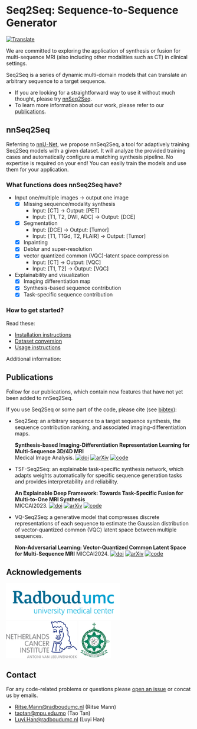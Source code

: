 # Seq2Seq: Sequence-to-Sequence Generator
[![Translate](https://img.shields.io/badge/翻译-中文-red)](README_cn.md)

We are committed to exploring the application of synthesis or fusion for multi-sequence MRI (also including other modalities such as CT) in clinical settings.

Seq2Seq is a series of dynamic multi-domain models that can translate an arbitrary sequence to a target sequence.
- If you are looking for a straightforward way to use it without much thought, please try [nnSeq2Seq](#nnseq2seq).
- To learn more information about our work, please refer to our [publications](#publications).

## <span id = "nnseq2seq">nnSeq2Seq</span>
Referring to [nnU-Net](https://github.com/MIC-DKFZ/nnUNet), we propose nnSeq2Seq, a tool for adaptively training Seq2Seq models with a given dataset. It will analyze the provided training cases and automatically configure a matching synthesis pipeline. No expertise is required on your end! You can easily train the models and use them for your application.

### What functions does nnSeq2Seq have?
- Input one/multiple images $\rightarrow$ output one image
  - [x] Missing sequence/modality synthesis
    - Input: [CT] $\rightarrow$ Output: [PET]
    - Input: [T1, T2, DWI, ADC] $\rightarrow$ Output: [DCE]
  - [x] Segmentation
    - Input: [DCE] $\rightarrow$ Output: [Tumor]
    - Input: [T1, T1Gd, T2, FLAIR] $\rightarrow$ Output: [Tumor]
  - [x] Inpainting
  - [x] Deblur and super-resolution
  - [x] vector quantized common (VQC)-latent space compression
    - Input: [CT] $\rightarrow$ Output: [VQC]
    - Input: [T1, T2] $\rightarrow$ Output: [VQC]
- Explainability and visualization
  - [x] Imaging differentiation map
  - [x] Synthesis-based sequence contribution
  - [x] Task-specific sequence contribution

### How to get started?
Read these:
- [Installation instructions](./nnseq2seq/docs/installation_instructions.md)
- [Dataset conversion](./nnseq2seq/docs/dataset_format.md)
- [Usage instructions](./nnseq2seq/docs/how_to_use_nnseq2seq.md)

Additional information:

## <span id = "publications">Publications</span>
Follow for our publications, which contain new features that have not yet been added to nnSeq2Seq.

If you use Seq2Seq or some part of the code, please cite (see [bibtex](./citations.bib)):

  * Seq2Seq: an arbitrary sequence to a target sequence synthesis, the sequence contribution ranking, and associated imaging-differentiation maps.
  
    **Synthesis-based Imaging-Differentiation Representation Learning for Multi-Sequence 3D/4D MRI**  
Medical Image Analysis. [![doi](https://img.shields.io/badge/DOI-8A2BE2)](https://doi.org/10.1016/j.media.2023.103044) [![arXiv](https://img.shields.io/badge/arXiv-2302.00517-red)](https://arxiv.org/abs/2302.00517) [![code](https://img.shields.io/badge/code-brightgreen)](publications/src/seq2seq/README.md)

  * TSF-Seq2Seq: an explainable task-specific synthesis network, which adapts weights automatically for specific sequence generation tasks and provides interpretability and reliability.
  
    **An Explainable Deep Framework: Towards Task-Specific Fusion for Multi-to-One MRI Synthesis**  
MICCAI2023. [![doi](https://img.shields.io/badge/DOI-8A2BE2)](https://doi.org/10.1007/978-3-031-43999-5_5) [![arXiv](https://img.shields.io/badge/arXiv-2307.00885-red)](https://arxiv.org/abs/2307.00885) [![code](https://img.shields.io/badge/code-brightgreen)](publications/src/tsf/README.md)

  * VQ-Seq2Seq: a generative model that compresses discrete representations of each sequence to estimate the Gaussian distribution of vector-quantized common (VQC) latent space between multiple sequences.

    **Non-Adversarial Learning: Vector-Quantized Common Latent Space for Multi-Sequence MRI**
MICCAI2024. [![doi](https://img.shields.io/badge/DOI-8A2BE2)](
https://doi.org/10.1007/978-3-031-72120-5_45) [![arXiv](https://img.shields.io/badge/arXiv-2407.02911-red)](https://arxiv.org/abs/2407.02911) [![code](https://img.shields.io/badge/code-brightgreen)](publications/src/vq/README.md)

## <span id = "acknowledgements">Acknowledgements</span>
<img src="documentation/assets/logo-radboudumc.png" height="100px"/>
<img src="documentation/assets/logo-netherlands-cancer-institute.png" height="100px"/>
<img src="documentation/assets/logo-macao-polytechnic-university.png" height="100px"/>

## <span id = "contact">Contact</span>
For any code-related problems or questions please [open an issue](https://github.com/fiy2W/mri_seq2seq/issues/new) or concat us by emails.

- [Ritse.Mann@radboudumc.nl](mailto:Ritse.Mann@radboudumc.nl) (Ritse Mann)
- [taotan@mpu.edu.mo](mailto:taotan@mpu.edu.mo) (Tao Tan)
- [Luyi.Han@radboudumc.nl](mailto:Luyi.Han@radboudumc.nl) (Luyi Han)